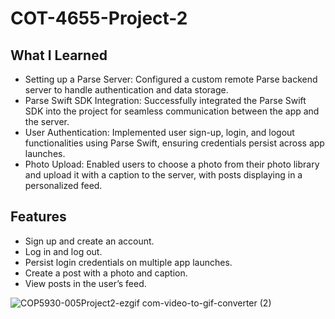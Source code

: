 # COT-4655-Project-2

## What I Learned
* Setting up a Parse Server: Configured a custom remote Parse backend server to handle authentication and data storage.
* Parse Swift SDK Integration: Successfully integrated the Parse Swift SDK into the project for seamless communication between the app and the server.
* User Authentication: Implemented user sign-up, login, and logout functionalities using Parse Swift, ensuring credentials persist across app launches.
* Photo Upload: Enabled users to choose a photo from their photo library and upload it with a caption to the server, with posts displaying in a personalized feed.

## Features
* Sign up and create an account.
* Log in and log out.
* Persist login credentials on multiple app launches.
* Create a post with a photo and caption.
* View posts in the user’s feed.



![COP5930-005Project2-ezgif com-video-to-gif-converter (2)](https://github.com/user-attachments/assets/f504b5ab-657f-4a6e-9b9c-807ddb61dca6)

